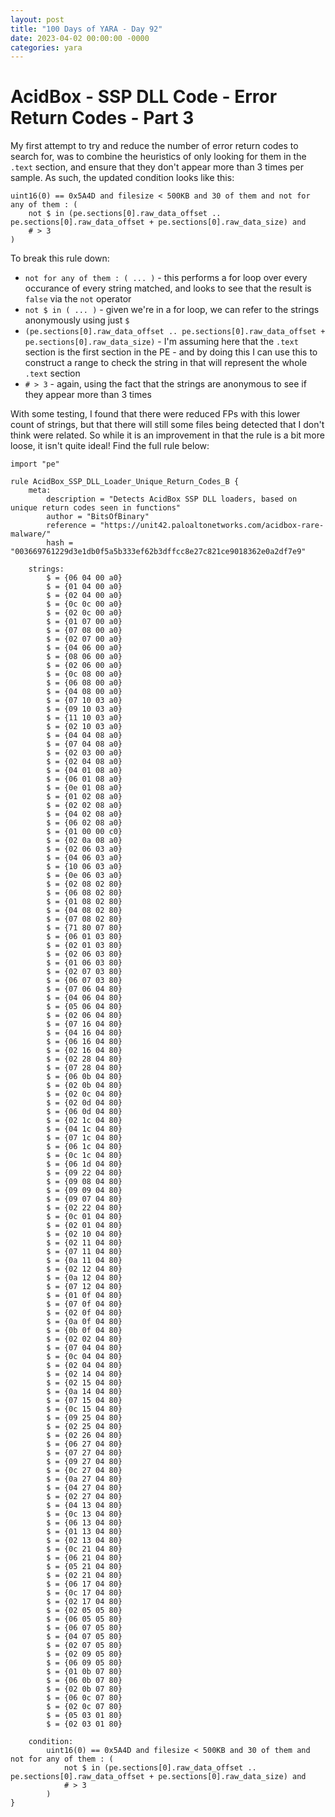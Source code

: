 ```yaml
---
layout: post
title: "100 Days of YARA - Day 92"
date: 2023-04-02 00:00:00 -0000
categories: yara
---
```


# AcidBox - SSP DLL Code - Error Return Codes - Part 3
My first attempt to try and reduce the number of error return codes to search for, was to combine the heuristics of only looking for them in the `.text` section, and ensure that they don't appear more than 3 times per sample. As such, the updated condition looks like this:
```
uint16(0) == 0x5A4D and filesize < 500KB and 30 of them and not for any of them : (
    not $ in (pe.sections[0].raw_data_offset .. pe.sections[0].raw_data_offset + pe.sections[0].raw_data_size) and
    # > 3
)
```

To break this rule down:
- `not for any of them : ( ... )` - this performs a for loop over every occurance of every string matched, and looks to see that the result is `false` via the `not` operator
- `not $ in ( ... )` - given we're in a for loop, we can refer to the strings anonymously using just `$`
- `(pe.sections[0].raw_data_offset .. pe.sections[0].raw_data_offset + pe.sections[0].raw_data_size)` - I'm assuming here that the `.text` section is the first section in the PE - and by doing this I can use this to construct a range to check the string in that will represent the whole `.text` section
- `# > 3` - again, using the fact that the strings are anonymous to see if they appear more than 3 times

With some testing, I found that there were reduced FPs with this lower count of strings, but that there will still some files being detected that I don't think were related. So while it is an improvement in that the rule is a bit more loose, it isn't quite ideal! Find the full rule below:
```
import "pe"

rule AcidBox_SSP_DLL_Loader_Unique_Return_Codes_B {
    meta:
        description = "Detects AcidBox SSP DLL loaders, based on unique return codes seen in functions"
        author = "BitsOfBinary"
        reference = "https://unit42.paloaltonetworks.com/acidbox-rare-malware/"
        hash = "003669761229d3e1db0f5a5b333ef62b3dffcc8e27c821ce9018362e0a2df7e9"
        
    strings:
        $ = {06 04 00 a0}
        $ = {01 04 00 a0}
        $ = {02 04 00 a0}
        $ = {0c 0c 00 a0}
        $ = {02 0c 00 a0}
        $ = {01 07 00 a0}
        $ = {07 08 00 a0}
        $ = {02 07 00 a0}
        $ = {04 06 00 a0}
        $ = {08 06 00 a0}
        $ = {02 06 00 a0}
        $ = {0c 08 00 a0}
        $ = {06 08 00 a0}
        $ = {04 08 00 a0}
        $ = {07 10 03 a0}
        $ = {09 10 03 a0}
        $ = {11 10 03 a0}
        $ = {02 10 03 a0}
        $ = {04 04 08 a0}
        $ = {07 04 08 a0}
        $ = {02 03 00 a0}
        $ = {02 04 08 a0}
        $ = {04 01 08 a0}
        $ = {06 01 08 a0}
        $ = {0e 01 08 a0}
        $ = {01 02 08 a0}
        $ = {02 02 08 a0}
        $ = {04 02 08 a0}
        $ = {06 02 08 a0}
        $ = {01 00 00 c0}
        $ = {02 0a 08 a0}
        $ = {02 06 03 a0}
        $ = {04 06 03 a0}
        $ = {10 06 03 a0}
        $ = {0e 06 03 a0}
        $ = {02 08 02 80}
        $ = {06 08 02 80}
        $ = {01 08 02 80}
        $ = {04 08 02 80}
        $ = {07 08 02 80}
        $ = {71 80 07 80}
        $ = {06 01 03 80}
        $ = {02 01 03 80}
        $ = {02 06 03 80}
        $ = {01 06 03 80}
        $ = {02 07 03 80}
        $ = {06 07 03 80}
        $ = {07 06 04 80}
        $ = {04 06 04 80}
        $ = {05 06 04 80}
        $ = {02 06 04 80}
        $ = {07 16 04 80}
        $ = {04 16 04 80}
        $ = {06 16 04 80}
        $ = {02 16 04 80}
        $ = {02 28 04 80}
        $ = {07 28 04 80}
        $ = {06 0b 04 80}
        $ = {02 0b 04 80}
        $ = {02 0c 04 80}
        $ = {02 0d 04 80}
        $ = {06 0d 04 80}
        $ = {02 1c 04 80}
        $ = {04 1c 04 80}
        $ = {07 1c 04 80}
        $ = {06 1c 04 80}
        $ = {0c 1c 04 80}
        $ = {06 1d 04 80}
        $ = {09 22 04 80}
        $ = {09 08 04 80}
        $ = {09 09 04 80}
        $ = {09 07 04 80}
        $ = {02 22 04 80}
        $ = {0c 01 04 80}
        $ = {02 01 04 80}
        $ = {02 10 04 80}
        $ = {02 11 04 80}
        $ = {07 11 04 80}
        $ = {0a 11 04 80}
        $ = {02 12 04 80}
        $ = {0a 12 04 80}
        $ = {07 12 04 80}
        $ = {01 0f 04 80}
        $ = {07 0f 04 80}
        $ = {02 0f 04 80}
        $ = {0a 0f 04 80}
        $ = {0b 0f 04 80}
        $ = {02 02 04 80}
        $ = {07 04 04 80}
        $ = {0c 04 04 80}
        $ = {02 04 04 80}
        $ = {02 14 04 80}
        $ = {02 15 04 80}
        $ = {0a 14 04 80}
        $ = {07 15 04 80}
        $ = {0c 15 04 80}
        $ = {09 25 04 80}
        $ = {02 25 04 80}
        $ = {02 26 04 80}
        $ = {06 27 04 80}
        $ = {07 27 04 80}
        $ = {09 27 04 80}
        $ = {0c 27 04 80}
        $ = {0a 27 04 80}
        $ = {04 27 04 80}
        $ = {02 27 04 80}
        $ = {04 13 04 80}
        $ = {0c 13 04 80}
        $ = {06 13 04 80}
        $ = {01 13 04 80}
        $ = {02 13 04 80}
        $ = {0c 21 04 80}
        $ = {06 21 04 80}
        $ = {05 21 04 80}
        $ = {02 21 04 80}
        $ = {06 17 04 80}
        $ = {0c 17 04 80}
        $ = {02 17 04 80}
        $ = {02 05 05 80}
        $ = {06 05 05 80}
        $ = {06 07 05 80}
        $ = {04 07 05 80}
        $ = {02 07 05 80}
        $ = {02 09 05 80}
        $ = {06 09 05 80}
        $ = {01 0b 07 80}
        $ = {06 0b 07 80}
        $ = {02 0b 07 80}
        $ = {06 0c 07 80}
        $ = {02 0c 07 80}
        $ = {05 03 01 80}
        $ = {02 03 01 80}
        
    condition:
        uint16(0) == 0x5A4D and filesize < 500KB and 30 of them and not for any of them : (
            not $ in (pe.sections[0].raw_data_offset .. pe.sections[0].raw_data_offset + pe.sections[0].raw_data_size) and
            # > 3
        )
}
```
